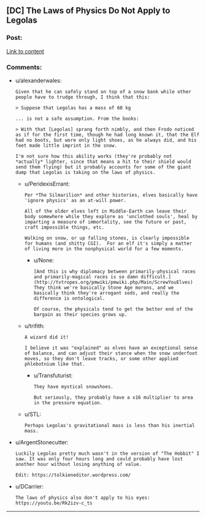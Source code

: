 ## [DC] The Laws of Physics Do Not Apply to Legolas

### Post:

[Link to content](http://www.wired.com/2015/04/laws-physics-not-apply-legolas/)

### Comments:

- u/alexanderwales:
  ```
  Given that he can safely stand on top of a snow bank while other people have to trudge through, I think that this:

  > Suppose that Legolas has a mass of 60 kg

  ... is not a safe assumption. From the books:

  > With that [Legolas] sprang forth nimbly, and then Frodo noticed as if for the first time, though he had long known it, that the Elf had no boots, but wore only light shoes, as he always did, and his feet made little imprint in the snow.

  I'm not sure how this ability works (they're probably not *actually* lighter, since that means a hit to their shield would send them flying) but it probably accounts for some of the giant dump that Legolas is taking on the laws of physics.
  ```

  - u/PeridexisErrant:
    ```
    Per *The Silmarilion* and other histories, elves basically have 'ignore physics' as an at-will power.

    All of the older elves left in Middle-Earth can leave their body somewhere while they explore as 'unclothed souls', heal by imparting a measure of immortality, see the future or past, craft impossible things, etc.

    Walking on snow, or up falling stones, is clearly impossible for humans (and shitty CGI).  For an elf it's simply a matter of living more in the nonphysical world for a few moments.
    ```

    - u/None:
      ```
      [And this is why diplomacy between primarily-physical races and primarily-magical races is so damn difficult.](http://tvtropes.org/pmwiki/pmwiki.php/Main/ScrewYouElves)  They think we're basically Stone Age morons, and we basically think they're arrogant sods, and really the difference is ontological.

      Of course, the physicals tend to get the better end of the bargain as their species grows up.
      ```

  - u/trifith:
    ```
    A wizard did it!

    I believe it was "explained" as elves have an exceptional sense of balance, and can adjust their stance when the snow underfoot moves, so they don't leave tracks, or some other applied phlebotnium like that.
    ```

    - u/Transfuturist:
      ```
      They have mystical snowshoes.

      But seriously, they probably have a x16 multiplier to area in the pressure equation.
      ```

  - u/STL:
    ```
    Perhaps Legolas's gravitational mass is less than his inertial mass.
    ```

- u/ArgentStonecutter:
  ```
  Luckily Legolas pretty much wasn't in the version of "The Hobbit" I saw. It was only four hours long and could probably have lost another hour without losing anything of value.

  Edit: https://tolkieneditor.wordpress.com/
  ```

- u/DCarrier:
  ```
  The laws of physics also don't apply to his eyes: https://youtu.be/Rk2izv-c_ts
  ```

---

